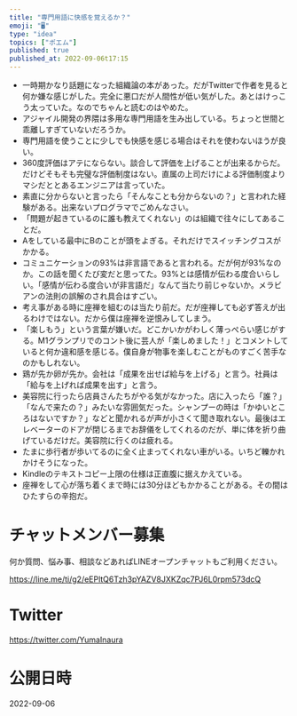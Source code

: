 ```yaml
---
title: "専門用語に快感を覚えるか？"
emoji: "🖥"
type: "idea"
topics: ["ポエム"]
published: true
published_at: 2022-09-06t17:15
---
```



- 一時期かなり話題になった組織論の本があった。だがTwitterで作者を見ると何か嫌な感じがした。完全に悪口だが人間性が低い気がした。あとはけっこう太っていた。なのでちゃんと読むのはやめた。
- アジャイル開発の界隈は多用な専門用語を生み出している。ちょっと世間と乖離しすぎていないだろうか。
- 専門用語を使うことに少しでも快感を感じる場合はそれを使わないほうが良い。
- 360度評価はアテにならない。談合して評価を上げることが出来るからだ。だけどそもそも完璧な評価制度はない。直属の上司だけによる評価制度よりマシだととあるエンジニアは言っていた。
- 素直に分からないと言ったら「そんなことも分からないの？」と言われた経験がある。出来ないプログラマでごめんなさい。
- 「問題が起きているのに誰も教えてくれない」のは組織で往々にしてあることだ。
- Aをしている最中にBのことが頭をよぎる。それだけでスイッチングコスがかかる。
- コミュニケーションの93%は非言語であると言われる。だが何が93%なのか。この話を聞くたび変だと思ってた。93%とは感情が伝わる度合いらしい。「感情が伝わる度合いが非言語だ」なんて当たり前じゃないか。メラビアンの法則の誤解のされ具合はすごい。
- 考え事がある時に座禅を組むのは当たり前だ。だが座禅しても必ず答えが出るわけではない。だから僕は座禅を逆恨みしてしまう。
- 「楽しもう」という言葉が嫌いだ。どこかいかがわしく薄っぺらい感じがする。M1グランプリでのコント後に芸人が「楽しめました！」とコメントしていると何か違和感を感じる。僕自身が物事を楽しむことがものすごく苦手なのかもしれない。
- 鶏が先か卵が先か。会社は「成果を出せば給与を上げる」と言う。社員は「給与を上げれば成果を出す」と言う。
- 美容院に行ったら店員さんたちがやる気がなかった。店に入ったら「誰？」「なんで来たの？」みたいな雰囲気だった。シャンプーの時は「かゆいところはないですか？」などと聞かれるが声が小さくて聞き取れない。最後はエレベーターのドアが閉じるまでお辞儀をしてくれるのだが、単に体を折り曲げているだけだ。美容院に行くのは疲れる。
- たまに歩行者が歩いてるのに全く止まってくれない車がいる。いちど轢かれかけそうになった。
- Kindleのテキストコピー上限の仕様は正直腹に据えかえている。
- 座禅をして心が落ち着くまで時には30分ほどもかかることがある。その間はひたすらの辛抱だ。

# チャットメンバー募集


何か質問、悩み事、相談などあればLINEオープンチャットもご利用ください。

https://line.me/ti/g2/eEPltQ6Tzh3pYAZV8JXKZqc7PJ6L0rpm573dcQ


# Twitter

https://twitter.com/YumaInaura


# 公開日時

2022-09-06
